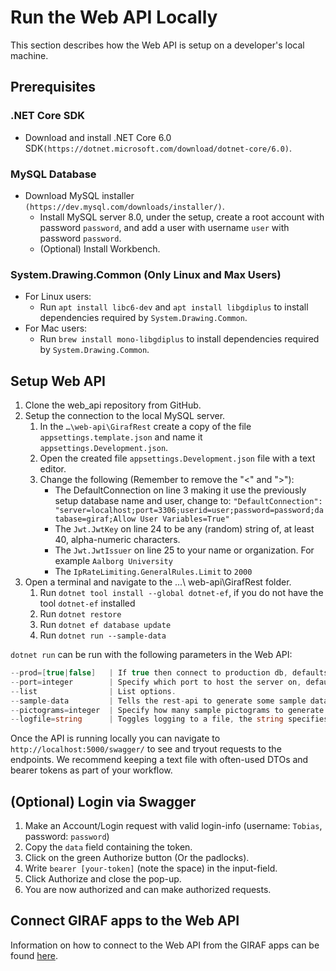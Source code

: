 # Run the Web API Locally

This section describes how the Web API is setup on a developer's local machine.

## Prerequisites

### .NET Core SDK

- Download and install .NET Core 6.0 SDK`(https://dotnet.microsoft.com/download/dotnet-core/6.0)`.

### MySQL Database

- Download MySQL installer `(https://dev.mysql.com/downloads/installer/)`.
    - Install MySQL server 8.0, under the setup, create a root account with password
     `password`, and add a user with username `user` with password `password`.
    - (Optional) Install Workbench.

### System.Drawing.Common (Only Linux and Max Users)

- For Linux users:
    - Run `apt install libc6-dev` and `apt install libgdiplus` to install dependencies
     required by `System.Drawing.Common`.
- For Mac users:
    - Run `brew install mono-libgdiplus` to install dependencies required by `System.Drawing.Common`.

## Setup Web API

1. Clone the web_api repository from GitHub.
1. Setup the connection to the local MySQL server.
    1. In the `…\web-api\GirafRest` create a copy of the file `appsettings.template.json`
       and name it `appsettings.Development.json`.
    1. Open the created file `appsettings.Development.json` file with a text editor.
    1. Change the following (Remember to remove the "<" and ">"):
        - The DefaultConnection on line 3 making it use the previously setup database
         name and user, change to: `"DefaultConnection": "server=localhost;port=3306;userid=user;password=password;database=giraf;Allow User Variables=True"`
        - The `Jwt.JwtKey` on line 24 to be any (random) string of, at least 40, alpha-numeric characters.
        - The `Jwt.JwtIssuer` on line 25 to your name or organization. For example `Aalborg University`
        - The `IpRateLimiting.GeneralRules.Limit` to `2000` 
1. Open a terminal and navigate to the …\ web-api\GirafRest folder.
    1. Run `dotnet tool install --global dotnet-ef`, if you do not have the
       tool `dotnet-ef` installed 
    1. Run `dotnet restore`
    1. Run `dotnet ef database update`        
    1. Run `dotnet run --sample-data`         

`dotnet run` can be run with the following parameters in the Web API:

```c#
--prod=[true|false]   | If true then connect to production db, defaults to false.
--port=integer        | Specify which port to host the server on, defaults to 5000.
--list                | List options.
--sample-data         | Tells the rest-api to generate some sample data. This only works on an empty database.
--pictograms=integer  | Specify how many sample pictograms to generate. Default is 200. Only works when --sample-data is set.
--logfile=string      | Toggles logging to a file, the string specifies the path to the file relative to the working directory.
```

Once the API is running locally you can navigate to `http://localhost:5000/swagger/`
to see and tryout requests to the endpoints. We recommend keeping a text file with
often-used DTOs and bearer tokens as part of your workflow.

## (Optional) Login via Swagger

1. Make an Account/Login request with valid login-info (username: `Tobias`, password: `password`)
1. Copy the `data` field containing the token.
1. Click on the green Authorize button (Or the padlocks).
1. Write `bearer [your-token]` (note the space) in the input-field.
1. Click Authorize and close the pop-up.
1. You are now authorized and can make authorized requests.

## Connect GIRAF apps to the Web API

Information on how to connect to the Web API from the GIRAF apps can be found
[here](../Apps/connect_to_web_api.md).
